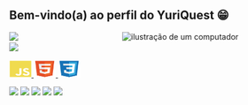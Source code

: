 ## Bem-vindo(a) ao perfil do YuriQuest 😁

<img src="https://raw.githubusercontent.com/MicaelliMedeiros/micaellimedeiros/master/image/computer-illustration.png" alt="ilustração de um computador" min-width="300rem" max-width="400rem" width="300rem" align="right">

<p>
			<a href="https://github.com/YuriQuest">
			<img height="180em" src="https://github-readme-stats.vercel.app/api?username=YuriQuest&show_icons=true&theme=tokyonight&include_all_commits=true&count_private=true"/><br>
			<img height="130em" src="https://github-readme-stats.vercel.app/api/top-langs/?username=YuriQuest&layout=compact&langs_count=6&theme=tokyonight"/>
</p>

<p>
	<img alt="Js" height="30" width="40" src="https://raw.githubusercontent.com/devicons/devicon/master/icons/javascript/javascript-plain.svg"> 
	<img alt="HTML" height="30" width="40" src="https://raw.githubusercontent.com/devicons/devicon/master/icons/html5/html5-original.svg"> 
	<img alt="CSS" height="30" width="40" src="https://raw.githubusercontent.com/devicons/devicon/master/icons/css3/css3-original.svg"><br>
</p>

<p>
	<a href="" target="_blank"><img src="https://img.shields.io/badge/YouTube-FF0000?style=for-the-badge&logo=youtube&logoColor=white" target="_blank"></a>
	<a href="" target="_blank"><img src="https://img.shields.io/badge/-Instagram-%23E4405F?style=for-the-badge&logo=instagram&logoColor=white" target="_blank"></a>
	<a href="" target="_blank"><img src="https://img.shields.io/badge/Discord-7289DA?style=for-the-badge&logo=discord&logoColor=white" target="_blank"></a>
	<a href="" target="_blank"><img src="https://img.shields.io/badge/-Gmail-%23333?style=for-the-badge&logo=gmail&logoColor=white"></a>
	<a href="" target="_blank"><img src="https://img.shields.io/badge/-LinkedIn-%230077B5?style=for-the-badge&logo=linkedin&logoColor=white" target="_blank"></a>
</p>
